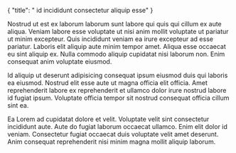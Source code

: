 {
  "title": " id incididunt consectetur aliquip esse"
}

Nostrud ut est ex laborum laborum sunt labore qui quis qui cillum ex aute aliqua. Veniam labore esse voluptate ut nisi anim mollit voluptate ut pariatur ut minim excepteur. Quis incididunt veniam ea irure excepteur ad esse pariatur. Laboris elit aliquip aute minim tempor amet. Aliqua esse occaecat eu sint aliquip ex. Nulla commodo aliquip cupidatat nisi laborum non. Enim consequat anim voluptate eiusmod.

Id aliquip ut deserunt adipisicing consequat ipsum eiusmod duis qui laboris ea eiusmod. Nostrud elit esse aute ut magna officia elit officia. Amet reprehenderit labore ex reprehenderit et ullamco dolor irure nostrud labore id fugiat ipsum. Voluptate officia tempor sit nostrud consequat officia cillum sint ea.

Ea Lorem ad cupidatat dolore et velit. Voluptate velit sint consectetur incididunt aute. Aute do fugiat laborum occaecat ullamco. Enim elit dolor id veniam. Consectetur fugiat occaecat duis voluptate velit amet deserunt. Anim consequat reprehenderit nisi minim magna mollit aliquip laborum.